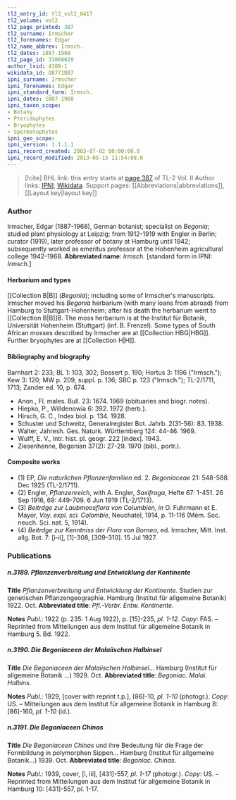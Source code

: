 ```yaml
---
tl2_entry_id: tl2_vol2_0417
tl2_volume: vol2
tl2_page_printed: 387
tl2_surname: Irmscher
tl2_forenames: Edgar
tl2_name_abbrev: Irmsch.
tl2_dates: 1887-1968
tl2_page_id: 33068629
author_lsid: 4308-1
wikidata_id: Q8771887
ipni_surname: Irmscher
ipni_forenames: Edgar
ipni_standard_form: Irmsch.
ipni_dates: 1887-1968
ipni_taxon_scope: 
- Botany
- Pteridophytes
- Bryophytes
- Spermatophytes
ipni_geo_scope: 
ipni_version: 1.1.1.1
ipni_record_created: 2003-07-02 00:00:00.0
ipni_record_modified: 2013-05-15 11:54:08.0
---
```


> [!cite] BHL link: this entry starts at [page 387](https://www.biodiversitylibrary.org/page/33068629) of TL-2 Vol. II
> Author links: [IPNI](https://www.ipni.org/a/4308-1), [Wikidata](https://www.wikidata.org/wiki/Q8771887). Support pages: [[Abbreviations|abbreviations]], [[Layout key|layout key]]

### Author

Irmscher, Edgar (1887-1968), German botanist; specialist on *Begonia*; studied plant physiology at Leipzig; from 1912-1919 with Engler in Berlin; curator (1919), later professor of botany at Hamburg until 1942; subsequently worked as emeritus professor at the Hohenheim agricultural college 1942-1968. 
**Abbreviated name**: *Irmsch.* \[standard form in IPNI: *Irmsch.*\]

#### Herbarium and types

[[Collection B|B]] (*Begonia*); including some of Irmscher's manuscripts. Irmscher moved his *Begonia* herbarium (with many loans from abroad) from Hamburg to Stuttgart-Hohenheim; after his death the herbarium went to [[Collection B|B]]B. The moss herbarium is at the Institut für Botanik, Universität Hohenheim (Stuttgart) (inf. B. Frenzel). Some types of South African mosses described by Irmscher are at [[Collection HBG|HBG]]. Further bryophytes are at [[Collection H|H]].

#### Bibliography and biography

Barnhart 2: 233; BL 1: 103, 302; Bossert p. 190; Hortus 3: 1196 ("Irmsch."); Kew 3: 120; MW p. 209, suppl. p. 136; SBC p. 123 ("Irmsch."); TL-2/1711, 1713; Zander ed. 10, p. 674.
- Anon., Fl. males. Bull. 23: 1674. 1969 (obituaries and biogr. notes).
- Hiepko, P., Willdenowia 6: 392. 1972 (herb.).
- Hirsch, G. C., Index biol. p. 134. 1928.
- Schuster und Schweitz, Generalregister Bot. Jahrb. 2(31-56): 83. 1938.
- Walter, Jahresh. Ges. Naturk. Württemberg 124: 44-46. 1969.
- Wulff, E. V., Intr. hist. pl. geogr. 222 \[index\]. 1943.
- Ziesenhenne, Begonian 37(2): 27-29. 1970 (bibl., portr.).

#### Composite works

- (1) EP, *Die naturlichen Pflanzenfamilien* ed. 2. *Begoniaceae* 21: 548-588. Dec 1925 (TL-2/1711).
- (2) Engler, *Pflanzenreich*, with A. Engler, *Saxifraga*, Hefte 67: 1-451. 26 Sep 1916, 69: 449-709. 6 Jun 1919 (TL-2/1713).
- (3) *Beitrdge zur Laubmoosflora von Columbien, in* O. Fuhrmann et E. Mayor, *Voy. expl. sci. Colombie*, Neuchatel, 1914, p. 11-116 (Mém. Soc. neuch. Sci. nat. 5, 1914).
- (4) *Beitrdge zur Kenntniss der Flora von Borneo*, ed. Irmscher, Mitt. Inst. allg. Bot. 7: \[i-ii\], \[1\]-308, \[309-310\]. 15 Jul 1927.

### Publications

##### n.3189. Pflanzenverbreitung und Entwicklung der Kontinente

**Title**
*Pflanzenverbreitung und Entwicklung der Kontinente*. Studien zur genetischen Pflanzengeographie. Hamburg (Institut für allgemeine Botanik) 1922. Oct.
**Abbreviated title**: *Pfl.-Verbr. Entw. Kontinente*.

**Notes**
*Publ*.: 1922 (p. 235: 1 Aug 1922), p. \[15\]-235, *pl. 1-12. Copy*: FAS. – Reprinted from Mitteilungen aus dem Institut für allgemeine Botanik in Hamburg 5. Bd. 1922.

##### n.3190. Die Begoniaceen der Malaiischen Halbinsel

**Title**
*Die Begoniaceen der Malaiischen Halbinsel*... Hamburg (Institut für allgemeine Botanik ...) 1929. Oct.
**Abbreviated title**: *Begoniac. Malai. Halbins.*

**Notes**
*Publ*.: 1929, \[cover with reprint t.p.\], \[86\]-10, *pl. 1-10* (photogr.). *Copy*: US. – Mitteilungen aus dem Institut für allgemeine Botanik in Hamburg 8: \[86\]-160, *pl. 1-10* (id.).

##### n.3191. Die Begoniaceen Chinas

**Title**
*Die Begoniaceen Chinas* und ihre Bedeutung für die Frage der Formbildung in polymorphen Sippen... Hamburg (Institut für allgemeine Botanik...) 1939. Oct.
**Abbreviated title**: *Begoniac. Chinas*.

**Notes**
*Publ*.: 1939, cover, \[i, iii\], \[431\]-557, *pl. 1-17* (photogr.). *Copy*: US. – Reprinted from Mitteilungen aus dem Institut für allgemeine Botanik in Hamburg 10: \[431\]-557, *pl*. 1-17.

